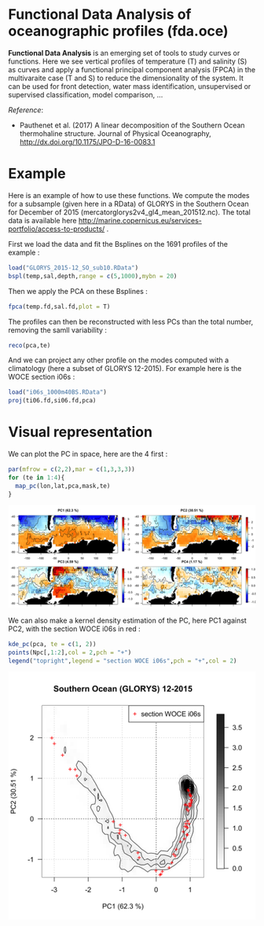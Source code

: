 # Functional Data Analysis of oceanographic profiles (fda.oce)

**Functional Data Analysis** is an emerging set of tools to study curves or functions. Here we see vertical profiles of temperature (T) and salinity (S) as curves and apply a functional principal component analysis (FPCA) in the multivaraite case (T and S) to reduce the dimensionality of the system. It can be used for front detection, water mass identification, unsupervised or supervised classification, model comparison, ...

*Reference*: 
- Pauthenet et al. (2017) A linear decomposition of the Southern Ocean thermohaline structure. Journal of Physical Oceanography, http://dx.doi.org/10.1175/JPO-D-16-0083.1


# Example
Here is an example of how to use these functions. We compute the modes for a subsample (given here in a RData) of GLORYS in the Southern Ocean for December of 2015 (mercatorglorys2v4_gl4_mean_201512.nc). The total data is available here http://marine.copernicus.eu/services-portfolio/access-to-products/ .

First we load the data and fit the Bsplines on the 1691 profiles of the example :
``` r
load("GLORYS_2015-12_SO_sub10.RData")
bspl(temp,sal,depth,range = c(5,1000),mybn = 20)
```

Then we apply the PCA on these Bsplines :
``` r
fpca(temp.fd,sal.fd,plot = T)
```

The profiles can then be reconstructed with less PCs than the total number, removing the samll variability :
``` r
reco(pca,te)
```

And we can project any other profile on the modes computed with a climatology (here a subset of GLORYS 12-2015). For example here is the WOCE section i06s :

``` r
load("i06s_1000m40BS.RData")
proj(ti06.fd,si06.fd,pca)
```


# Visual representation
We can plot the PC in space, here are the 4 first :
``` r
par(mfrow = c(2,2),mar = c(1,3,3,3))
for (te in 1:4){
  map_pc(lon,lat,pca,mask,te)
}
```
![alt text](https://github.com/EPauthenet/fda.oce/blob/master/GLO_PCmap.png)

We can also make a kernel density estimation of the PC, here PC1 against PC2, with the section WOCE i06s in red :

``` r
kde_pc(pca, te = c(1, 2))
points(Npc[,1:2],col = 2,pch = "+")
legend("topright",legend = "section WOCE i06s",pch = "+",col = 2)
```

<img src="https://github.com/EPauthenet/fda.oce/blob/master/GLO_kde.png" alt="drawing" width="800px"/>



